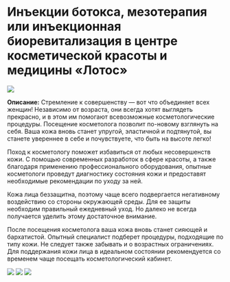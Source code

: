 # Инъекции ботокса, мезотерапия или инъекционная биоревитализация в центре косметической красоты и медицины «Лотос»
![](https://st.biglion.ru/c/w/672/h/378/cfs15/deal_offer/db/23/db2373d5b9a9bc314a9c7ab2db334d9b.jpg)

**Описание:** Стремление к совершенству — вот что объединяет всех женщин! Независимо от возраста, они всегда хотят выглядеть прекрасно, и в этом им помогают всевозможные косметологические процедуры. Посещение косметолога позволит по-новому взглянуть на себя. Ваша кожа вновь станет упругой, эластичной и подтянутой, вы станете увереннее в себе и почувствуете, что быть на высоте легко!

Поход к косметологу поможет избавиться от любых несовершенств кожи. С помощью современных разработок в сфере красоты, а также благодаря применению профессионального оборудования, опытные косметологи проведут диагностику состояния кожи и предоставят необходимые рекомендации по уходу за ней.

Кожа лица беззащитна, поэтому чаще всего подвергается негативному воздействию со стороны окружающей среды. Для ее защиты необходим правильный ежедневный уход. Но далеко не всегда получается уделить этому достаточное внимание.

После посещения косметолога ваша кожа вновь станет сияющей и бархатистой. Опытный специалист подберет процедуры, подходящие по типу кожи. Не следует также забывать и о возрастных ограничениях. Для поддержания кожи лица в идеальном состоянии рекомендуется со временем чаще посещать косметологический кабинет.

![](https://st.biglion.ru/cfs25/company_photo/4a/4c/4a4cae3161ea9f1147f16f5a27ef2f8f.jpeg)
![](https://st.biglion.ru/cfs25/company_photo/c7/b1/c7b1de9c532040bd998836a5ccb489a5.jpeg)
![](https://st.biglion.ru/cfs25/company_photo/fc/23/fc23a97f4677c9ac18d444c567174f1f.jpeg)
